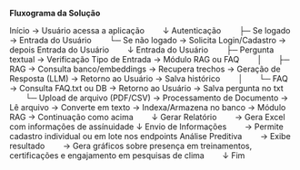 **Fluxograma da Solução**

Início → Usuário acessa a aplicação
  ↓
Autenticação
  ├─ Se logado → Entrada do Usuário
  └─ Se não logado → Solicita Login/Cadastro → depois Entrada do Usuário
  ↓
Entrada do Usuário
  ├─ Pergunta textual → Verificação Tipo de Entrada → Módulo RAG ou FAQ
  │  ├─ RAG → Consulta banco/embeddings → Recupera trechos → Geração de Resposta (LLM) → Retorno ao Usuário → Salva histórico
  │  └─ FAQ → Consulta FAQ.txt ou DB → Retorno ao Usuário → Salva pergunta no txt
  └─ Upload de arquivo (PDF/CSV) → Processamento de Documento → Lê arquivo → Converte em texto → Indexa/Armazena no banco → Módulo RAG → Continuação como acima
  ↓
Gerar Relatório
  → Gera Excel com informações de assínuidade
↓
Envio de Informações
  → Permite cadastro individual ou em lote nos endpoints
Análise Preditiva
  → Exibe resultado
  → Gera gráficos sobre presença em treinamentos, certificações e engajamento em pesquisas de clima
  ↓
Fim